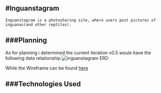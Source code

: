 #Inguanstagram
---
    Inguanstagram is a photosharing site, where users post pictures of inguanas(and other reptiles).

###Planning 
---
As for planning i determined the current iteration v0.5 woule have the following data relationship ![inguanstagram ERD](https://www.lucidchart.com/documents/embeddedchart/a12a163a-74ae-4222-86c1-c92de9315c67)

While the Wireframe can be found [here](https://www.figma.com/file/G7tU7sUVpKv5XuszG0NEpkUb/Untitled?node-id=5%3A3)

###Technologies Used
---
